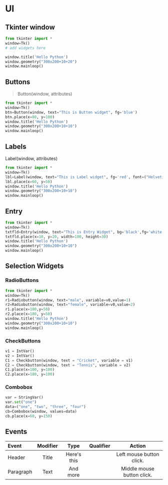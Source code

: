 # UI

## Tkinter window

```python
from tkinter import *
window=Tk()
# add widgets here

window.title('Hello Python')
window.geometry("300x200+10+20")
window.mainloop()
```

## Buttons

> Button(window, attributes)

```python
from tkinter import *
window=Tk()
btn=Button(window, text="This is Button widget", fg='blue')
btn.place(x=80, y=100)
window.title('Hello Python')
window.geometry("300x200+10+10")
window.mainloop()
```
## Labels
Label(window, attributes)

```python
from tkinter import *
window=Tk()
lbl=Label(window, text="This is Label widget", fg='red', font=("Helvetica", 16))
lbl.place(x=60, y=50)
window.title('Hello Python')
window.geometry("300x200+10+10")
window.mainloop()
```

## Entry

```python
from tkinter import *
window=Tk()
txtfld=Entry(window, text="This is Entry Widget", bg='black',fg='white', bd=5)
txtfld.place(x=10, y=20, width=100, height=30)
window.title('Hello Python')
window.geometry("300x200+10+10")
window.mainloop()
```

## Selection Widgets

### RadioButtons

```python
from tkinter import *
window=Tk()
r1=Radiobutton(window, text="male", variable=v0,value=1)
r2=Radiobutton(window, text="female", variable=v0,value=2)
r1.place(x=100,y=50)
r2.place(x=180, y=50)
window.title('Hello Python')
window.geometry("300x200+10+10")
window.mainloop()
```

### CheckButtons 

```python
v1 = IntVar()
v2 = IntVar()
C1 = Checkbutton(window, text = "Cricket", variable = v1)
C2 = Checkbutton(window, text = "Tennis", variable = v2)
C1.place(x=100, y=100)
C2.place(x=180, y=100)
```

### Combobox

```python
var = StringVar()
var.set("one")
data=("one", "two", "three", "four")
cb=Combobox(window, values=data)
cb.place(x=60, y=150)
```

## Events

| Event       | Modifier    | Type          | Qualifier |       Action               |
| :---        |    :----:   |     :---:     |  :-----:  |         :----:             |
| Header      | Title       | Here's this   |           |  Left mouse button click.  |
| Paragraph   | Text        | And more      |           |  Middle mouse button click.|  

